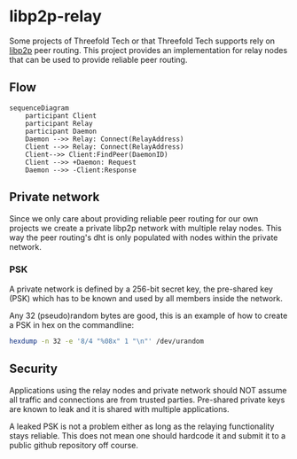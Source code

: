# libp2p-relay

Some projects of Threefold Tech or that Threefold Tech supports rely on [libp2p](https://libp2p.io) peer routing.
This project provides an implementation for relay nodes that can be used to provide reliable peer routing.

## Flow

```mermaid
sequenceDiagram
    participant Client
    participant Relay
    participant Daemon 
    Daemon -->> Relay: Connect(RelayAddress) 
    Client -->> Relay: Connect(RelayAddress)
    Client-->> Client:FindPeer(DaemonID)
    Client -->> +Daemon: Request
    Daemon -->> -Client:Response
```

## Private network

Since we only care about providing reliable peer routing for our own projects we create a private libp2p network with multiple relay nodes. This way the peer routing's dht is only populated with nodes within the private network.

### PSK

A private network is defined by a 256-bit secret key, the pre-shared key (PSK) which has to be known and used by all members inside the network.

Any 32 (pseudo)random bytes are good, this is an example of how to create a PSK in hex on the commandline:

```sh
hexdump -n 32 -e '8/4 "%08x" 1 "\n"' /dev/urandom
```

## Security

Applications using the relay nodes and private network should NOT assume all traffic and connections are from trusted parties. Pre-shared private keys are known to leak and it is shared with multiple applications.

A leaked PSK is not a problem either as long as the relaying functionality stays reliable. This does not mean one should hardcode it and submit it to a public github repository off course.
